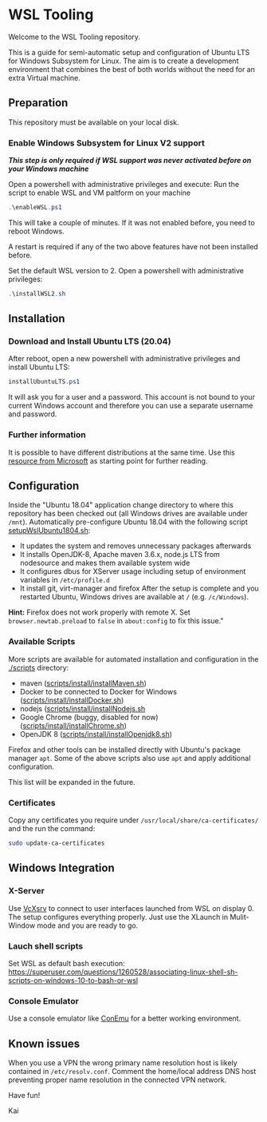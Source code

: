 WSL Tooling
===

Welcome to the WSL Tooling repository.

This is a guide for semi-automatic setup and configuration of Ubuntu LTS for Windows Subsystem for Linux.
The aim is to create a development environment that combines the best of both worlds without the need for an extra Virtual machine.


## Preparation
This repository must be available on your local disk.

### Enable Windows Subsystem for Linux V2 support
***This step is only required if WSL support was never activated before on your Windows machine*** 

Open a powershell with administrative privileges and execute:
Run the script to enable WSL and VM paltform on your machine
```powershell
.\enableWSL.ps1
```
This will take a couple of minutes. If it was not enabled before, you need to reboot Windows.

A restart is required if any of the two above features have not been installed before.

Set the default WSL version to 2. Open a powershell with administrative privileges:
```powershell
.\installWSL2.sh
```

## Installation

### Download and Install Ubuntu LTS (20.04)
After reboot, open a new powershell with administrative privileges and install Ubuntu LTS:
```powershell
installUbuntuLTS.ps1
```
It will ask you for a user and a password. This account is not bound to your current Windows account and therefore you can use a separate username and password.


### Further information
It is possible to have different distributions at the same time. Use this [resource from Microsoft](https://docs.microsoft.com/en-us/windows/wsl/wsl-config) as starting point for further reading.

## Configuration
Inside the "Ubuntu 18.04" application change directory to where this repository has been checked out (all Windows drives are available under `/mnt`).
Automatically pre-configure Ubuntu 18.04 with the following script [setupWslUbuntu1804.sh](setupUbuntuLTS.sh):
- It updates the system and removes unnecessary packages afterwards
- It installs OpenJDK-8, Apache maven 3.6.x, node.js LTS from nodesource and makes them available system wide
- It configures dbus for XServer usage including setup of environment variables in `/etc/profile.d`
- It install git, virt-manager and firefox
After the setup is complete and you restarted Ubuntu, Windows drives are available at `/` (e.g. `/c/Windows`).

**Hint:** Firefox does not work properly with remote X. Set `browser.newtab.preload` to `false` in `about:config` to fix this issue."

### Available Scripts
More scripts are available for automated installation and configuration in the [./scripts](./scripts) directory:
- maven ([scripts/install/installMaven.sh](./scripts/install/installMaven.sh))
- Docker to be connected to Docker for Windows ([scripts/install/installDocker.sh](./scripts/install/installDocker.sh))
- nodejs ([scripts/install/installNodejs.sh](./scripts/install/installNodejs.sh)
- Google Chrome (buggy, disabled for now) ([scripts/install/installChrome.sh](./scripts/install/installChrome.sh))
- OpenJDK 8 ([scripts/install/installOpenjdk8.sh](./scripts/install/installOpenjdk8.sh))

Firefox and other tools can be installed directly with Ubuntu's package manager `apt`. Some of the above scripts also use `apt` and apply additional configuration.

This list will be expanded in the future.

### Certificates
Copy any certificates you require under `/usr/local/share/ca-certificates/` and the run the command:
```bash
sudo update-ca-certificates
```

## Windows Integration

### X-Server
Use [VcXsrv](https://sourceforge.net/projects/vcxsrv/) to connect to user interfaces launched from WSL on display 0. The setup configures everything properly. Just use the XLaunch in Mulit-Window mode and you are ready to go.

### Lauch shell scripts
Set WSL as default bash execution:
https://superuser.com/questions/1260528/associating-linux-shell-sh-scripts-on-windows-10-to-bash-or-wsl

### Console Emulator
Use a console emulator like [ConEmu](https://conemu.github.io/) for a better working environment. 

## Known issues
When you use a VPN the wrong primary name resolution host is likely contained in `/etc/resolv.conf`. Comment the home/local address DNS host preventing proper name resolution in the connected VPN network.  


Have fun!

Kai
